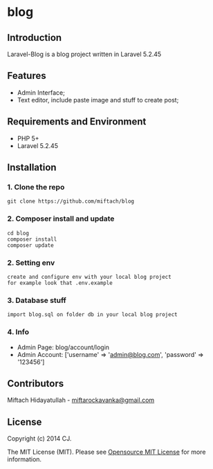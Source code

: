 # blog 

## Introduction

Laravel-Blog is a blog project written in Laravel 5.2.45
   
## Features
 
 
* Admin Interface;
* Text editor, include paste image and stuff to create post; 

## Requirements and Environment

* PHP 5+
* Laravel 5.2.45

## Installation
 
### 1. Clone the repo

    git clone https://github.com/miftach/blog

### 2. Composer install and update

    cd blog
    composer install
    composer update 

### 2. Setting env
	
    create and configure env with your local blog project
    for example look that .env.example

### 3. Database stuff
 
    import blog.sql on folder db in your local blog project 

### 4. Info

* Admin Page: blog/account/login
* Admin Account: ['username' => 'admin@blog.com', 'password' => '123456']


## Contributors

Miftach Hidayatullah  - miftarockavanka@gmail.com
 
## License

Copyright (c) 2014 CJ.

The MIT License (MIT). Please see [Opensource MIT License](http://www.opensource.org/licenses/MIT) for more information.